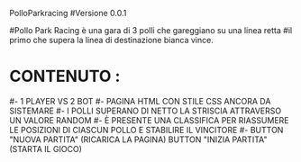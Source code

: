 PolloParkracing
#Versione 0.0.1


#Pollo Park Racing è una gara di 3 polli che gareggiano su una linea retta
#il primo che supera la linea di destinazione bianca vince.


#  CONTENUTO :
#- 1 PLAYER VS 2 BOT
#- PAGINA HTML CON STILE CSS ANCORA DA SISTEMARE
#- I POLLI SUPERANO DI NETTO LA STRISCIA ATTRAVERSO UN VALORE RANDOM
#- È PRESENTE UNA CLASSIFICA PER RIASSUMERE LE POSIZIONI DI CIASCUN POLLO E STABILIRE IL VINCITORE
#- BUTTON "NUOVA PARTITA" (RICARICA LA PAGINA)  BUTTON "INIZIA PARTITA" (STARTA IL GIOCO)

